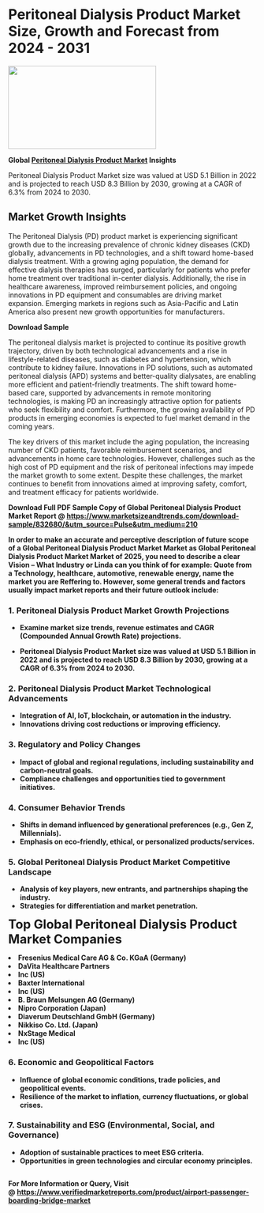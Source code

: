 <H1>Peritoneal Dialysis Product Market Size, Growth and Forecast from 2024 - 2031</H1><img class="aligncenter size-medium wp-image-584254" src="https://thirdeyenews.in/wp-content/uploads/2024/09/Global-Market-Research-300x168.jpeg" alt="" width="300" height="168" /><p><strong>Global&nbsp;<a href="https://www.marketsizeandtrends.com/download-sample/832680/&amp;utm_source=Pulse&amp;utm_medium=210">Peritoneal Dialysis Product Market</a> Insights</strong></p><p>Peritoneal Dialysis Product Market size was valued at USD 5.1 Billion in 2022 and is projected to reach USD 8.3 Billion by 2030, growing at a CAGR of 6.3% from 2024 to 2030.</p><p><h2>Market Growth Insights</h2> <p>The Peritoneal Dialysis (PD) product market is experiencing significant growth due to the increasing prevalence of chronic kidney diseases (CKD) globally, advancements in PD technologies, and a shift toward home-based dialysis treatment. With a growing aging population, the demand for effective dialysis therapies has surged, particularly for patients who prefer home treatment over traditional in-center dialysis. Additionally, the rise in healthcare awareness, improved reimbursement policies, and ongoing innovations in PD equipment and consumables are driving market expansion. Emerging markets in regions such as Asia-Pacific and Latin America also present new growth opportunities for manufacturers.</p> <p><strong>Download Sample</strong></p> <p>The peritoneal dialysis market is projected to continue its positive growth trajectory, driven by both technological advancements and a rise in lifestyle-related diseases, such as diabetes and hypertension, which contribute to kidney failure. Innovations in PD solutions, such as automated peritoneal dialysis (APD) systems and better-quality dialysates, are enabling more efficient and patient-friendly treatments. The shift toward home-based care, supported by advancements in remote monitoring technologies, is making PD an increasingly attractive option for patients who seek flexibility and comfort. Furthermore, the growing availability of PD products in emerging economies is expected to fuel market demand in the coming years.</p> <p>The key drivers of this market include the aging population, the increasing number of CKD patients, favorable reimbursement scenarios, and advancements in home care technologies. However, challenges such as the high cost of PD equipment and the risk of peritoneal infections may impede the market growth to some extent. Despite these challenges, the market continues to benefit from innovations aimed at improving safety, comfort, and treatment efficacy for patients worldwide.</p> <p><strong></p><p><span class=""><strong>Download Full PDF Sample Copy of Global Peritoneal Dialysis Product Market Report</strong> @ <a href="https://www.marketsizeandtrends.com/download-sample/832680/&amp;utm_source=Pulse&amp;utm_medium=210" target="_blank">https://www.marketsizeandtrends.com/download-sample/832680/&amp;utm_source=Pulse&amp;utm_medium=210</a></span></p><p>In order to make an accurate and perceptive description of future scope of a Global&nbsp;Peritoneal Dialysis Product Market Market as Global&nbsp;Peritoneal Dialysis Product Market Market of 2025, you need to describe a clear Vision &ndash; What Industry or Linda can you think of for example: Quote from a Technology, healthcare, automotive, renewable energy, name the market you are Reffering to. However, some general trends and factors usually impact market reports and their future outlook include:</p><h3>1.&nbsp;<strong>Peritoneal Dialysis Product Market Growth Projections</strong></h3><ul><li>Examine market size trends, revenue estimates and CAGR (Compounded Annual Growth Rate) projections.</li><li><p>Peritoneal Dialysis Product Market size was valued at USD 5.1 Billion in 2022 and is projected to reach USD 8.3 Billion by 2030, growing at a CAGR of 6.3% from 2024 to 2030.</p></li></ul><h3>2.&nbsp;<strong>Peritoneal Dialysis Product Market Technological Advancements</strong></h3><ul><li>Integration of AI, IoT, blockchain, or automation in the industry.</li><li>Innovations driving cost reductions or improving efficiency.</li></ul><h3>3.&nbsp;<strong>Regulatory and Policy Changes</strong></h3><ul><li>Impact of global and regional regulations, including sustainability and carbon-neutral goals.</li><li>Compliance challenges and opportunities tied to government initiatives.</li></ul><h3>4.&nbsp;<strong>Consumer Behavior Trends</strong></h3><ul><li>Shifts in demand influenced by generational preferences (e.g., Gen Z, Millennials).</li><li>Emphasis on eco-friendly, ethical, or personalized products/services.</li></ul><h3>5.&nbsp;<strong>Global Peritoneal Dialysis Product Market Competitive Landscape</strong></h3><ul><li>Analysis of key players, new entrants, and partnerships shaping the industry.</li><li>Strategies for differentiation and market penetration.</li></ul><p data-pm-slice="1 1 []"><span style="color: inherit; font-family: inherit; font-size: 25px;">Top Global Peritoneal Dialysis Product Market Companies</span></p><div class="" data-test-id=""><p><li>Fresenius Medical Care AG & Co. KGaA (Germany)</li><li> DaVita Healthcare Partners</li><li> Inc (US)</li><li> Baxter International</li><li> Inc (US)</li><li> B. Braun Melsungen AG (Germany)</li><li> Nipro Corporation (Japan)</li><li> Diaverum Deutschland GmbH (Germany)</li><li> Nikkiso Co. Ltd. (Japan)</li><li> NxStage Medical</li><li> Inc (US)</li></p></div><h3>6.&nbsp;<strong>Economic and Geopolitical Factors</strong></h3><ul><li>Influence of global economic conditions, trade policies, and geopolitical events.</li><li>Resilience of the market to inflation, currency fluctuations, or global crises.</li></ul><h3>7.&nbsp;<strong>Sustainability and ESG (Environmental, Social, and Governance)</strong></h3><ul><li>Adoption of sustainable practices to meet ESG criteria.</li><li>Opportunities in green technologies and circular economy principles.</li></ul><h2><strong style="font-size: 14px;">For More Information or Query, Visit @&nbsp;</strong><a style="background-color: #ffffff; font-size: 14px;" href="https://www.marketsizeandtrends.com/report/peritoneal-dialysis-product-market/" target="_blank">https://www.verifiedmarketreports.com/product/airport-passenger-boarding-bridge-market</a></h2>
